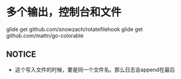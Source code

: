 # 多个输出，控制台和文件
glide get github.com/snowzach/rotatefilehook
glide get github.com/mattn/go-colorable

## NOTICE
 - 这个写入文件的时候，要是同一个文件名。那么日志会append在最后